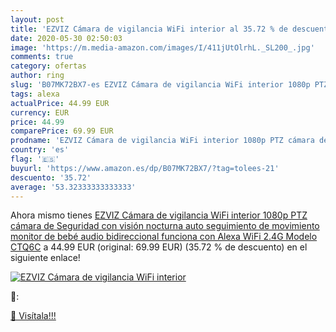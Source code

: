 ```yaml
---
layout: post
title: 'EZVIZ Cámara de vigilancia WiFi interior al 35.72 % de descuento'
date: 2020-05-30 02:50:03
image: 'https://m.media-amazon.com/images/I/411jUtOlrhL._SL200_.jpg'
comments: true
category: ofertas
author: ring
slug: 'B07MK72BX7-es EZVIZ Cámara de vigilancia WiFi interior 1080p PTZ cámara...'
tags: alexa
actualPrice: 44.99 EUR
currency: EUR
price: 44.99
comparePrice: 69.99 EUR
prodname: 'EZVIZ Cámara de vigilancia WiFi interior 1080p PTZ cámara de Seguridad con visión nocturna auto seguimiento de movimiento monitor de bebé  audio bidireccional funciona con Alexa WiFi 2.4G Modelo CTQ6C'
country: 'es'
flag: '🇪🇸'
buyurl: 'https://www.amazon.es/dp/B07MK72BX7/?tag=tolees-21'
descuento: '35.72'
average: '53.32333333333333'
---
```


Ahora mismo tienes [EZVIZ Cámara de vigilancia WiFi interior 1080p PTZ cámara de Seguridad con visión nocturna auto seguimiento de movimiento monitor de bebé  audio bidireccional funciona con Alexa WiFi 2.4G Modelo CTQ6C](https://www.amazon.es/dp/B07MK72BX7/?tag=tolees-21) a 44.99 EUR (original: 69.99 EUR) (35.72 %  de descuento) en el siguiente enlace!

[![EZVIZ Cámara de vigilancia WiFi interior](https://m.media-amazon.com/images/I/411jUtOlrhL._SL200_.jpg)](https://www.amazon.es/dp/B07MK72BX7/?tag=tolees-21)

🔎:


[🛒 Visítala!!!](https://www.amazon.es/dp/B07MK72BX7/?tag=tolees-21)
